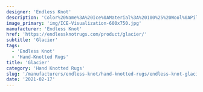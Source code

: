 ```yaml
---
designer: 'Endless Knot'
description: 'Color%20Name%3A%20Ice%0AMaterial%3A%20100%25%20Wool%0APile%3A%20CutStyle%3A%20Abstract%2C%20Modern%2C%20New%20Arrivals'
image_primary: 'img/ICE-Visualization-600x750.jpg'
manufacturer: 'Endless Knot'
href: 'https://endlessknotrugs.com/product/glacier/'
subtitle: 'Glacier'
tags:
  - 'Endless Knot'
  - 'Hand-Knotted Rugs'
title: 'Glacier'
category: 'Hand Knotted Rugs'
slug: '/manufacturers/endless-knot/hand-knotted-rugs/endless-knot-glacier'
date: '2021-02-17'
---
```


